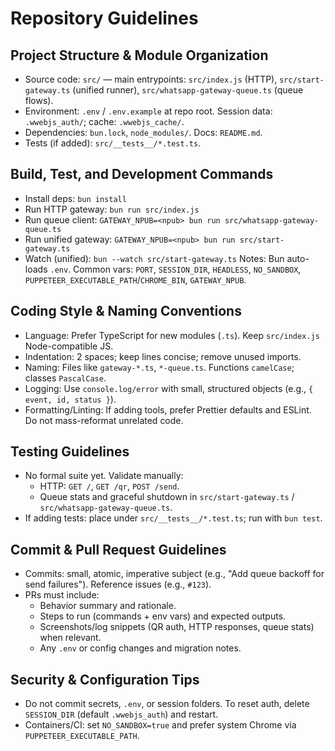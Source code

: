 # Repository Guidelines

## Project Structure & Module Organization
- Source code: `src/` — main entrypoints: `src/index.js` (HTTP), `src/start-gateway.ts` (unified runner), `src/whatsapp-gateway-queue.ts` (queue flows).
- Environment: `.env` / `.env.example` at repo root. Session data: `.wwebjs_auth/`; cache: `.wwebjs_cache/`.
- Dependencies: `bun.lock`, `node_modules/`. Docs: `README.md`.
- Tests (if added): `src/__tests__/*.test.ts`.

## Build, Test, and Development Commands
- Install deps: `bun install`
- Run HTTP gateway: `bun run src/index.js`
- Run queue client: `GATEWAY_NPUB=<npub> bun run src/whatsapp-gateway-queue.ts`
- Run unified gateway: `GATEWAY_NPUB=<npub> bun run src/start-gateway.ts`
- Watch (unified): `bun --watch src/start-gateway.ts`
Notes: Bun auto-loads `.env`. Common vars: `PORT`, `SESSION_DIR`, `HEADLESS`, `NO_SANDBOX`, `PUPPETEER_EXECUTABLE_PATH`/`CHROME_BIN`, `GATEWAY_NPUB`.

## Coding Style & Naming Conventions
- Language: Prefer TypeScript for new modules (`.ts`). Keep `src/index.js` Node-compatible JS.
- Indentation: 2 spaces; keep lines concise; remove unused imports.
- Naming: Files like `gateway-*.ts`, `*-queue.ts`. Functions `camelCase`; classes `PascalCase`.
- Logging: Use `console.log/error` with small, structured objects (e.g., `{ event, id, status }`).
- Formatting/Linting: If adding tools, prefer Prettier defaults and ESLint. Do not mass-reformat unrelated code.

## Testing Guidelines
- No formal suite yet. Validate manually:
  - HTTP: `GET /`, `GET /qr`, `POST /send`.
  - Queue stats and graceful shutdown in `src/start-gateway.ts` / `src/whatsapp-gateway-queue.ts`.
- If adding tests: place under `src/__tests__/*.test.ts`; run with `bun test`.

## Commit & Pull Request Guidelines
- Commits: small, atomic, imperative subject (e.g., "Add queue backoff for send failures"). Reference issues (e.g., `#123`).
- PRs must include:
  - Behavior summary and rationale.
  - Steps to run (commands + env vars) and expected outputs.
  - Screenshots/log snippets (QR auth, HTTP responses, queue stats) when relevant.
  - Any `.env` or config changes and migration notes.

## Security & Configuration Tips
- Do not commit secrets, `.env`, or session folders. To reset auth, delete `SESSION_DIR` (default `.wwebjs_auth`) and restart.
- Containers/CI: set `NO_SANDBOX=true` and prefer system Chrome via `PUPPETEER_EXECUTABLE_PATH`.

